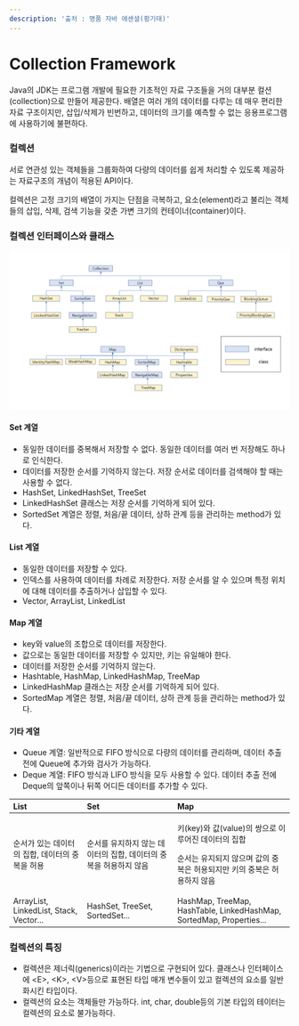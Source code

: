 ```yaml
---
description: '출처 : 명품 자바 에센셜(황기태)'
---
```


# Collection Framework

Java의 JDK는 프로그램 개발에 필요한 기초적인 자료 구조들을 거의 대부분 컬션\(collection\)으로 만들어 제공한다. 배열은 여러 개의 데이터를 다루는 데 매우 편리한 자료 구조이지만, 삽입/삭제가 빈번하고, 데이터의 크기를 예측할 수 없는 응용프로그램에 사용하기에 불편하다.

### 컬렉션

서로 연관성 있는 객체들을 그룹화하여 다량의 데이터를 쉽게 처리할 수 있도록 제공하는 자료구조의 개념이 적용된 API이다.  

컬렉션은 고정 크기의 배열이 가지는 단점을 극복하고, 요소\(element\)라고 불리는 객체들의 삽입, 삭제, 검색 기능을 갖춘 가변 크기의 컨테이너\(container\)이다. 

### 컬렉션 인터페이스와 클래스 

![Collection Framwork](../../.gitbook/assets/1.png)

#### Set 계열

* 동일한 데이터를 중복해서 저장할 수 없다. 동일한 데이터를 여러 번 저장해도 하나로 인식한다. 
* 데이터를 저장한 순서를 기억하지 않는다. 저장 순서로 데이터를 검색해야 할 때는 사용할 수 없다. 
* HashSet, LinkedHashSet, TreeSet 
* LinkedHashSet 클래스는 저장 순서를 기억하게 되어 있다. 
* SortedSet 계열은 정렬, 처음/끝 데이터, 상하 관계 등을 관리하는 method가 있다.

#### List 계열 

* 동일한 데이터를 저장할 수 있다.
* 인덱스를 사용하여 데이터를 차례로 저장한다. 저장 순서를 알 수 있으며 특정 위치에 대해 데이터를 추출하거나 삽입할 수 있다.
* Vector, ArrayList, LinkedList

#### Map 계열

* key와 value의 조합으로 데이터를 저장한다.
* 값으로는 동일한 데이터를 저장할 수 있지만, 키는 유일해야 한다.
* 데이터를 저장한 순서를 기억하지 않는다.
* Hashtable, HashMap, LinkedHashMap, TreeMap
* LinkedHashMap 클래스는 저장 순서를 기억하게 되어 있다.
* SortedMap 계열은 정렬, 처음/끝 데이터, 상하 관계 등을 관리하는 method가 있다.  

#### 기타 계열

* Queue 계열: 일반적으로 FIFO 방식으로 다량의 데이터를 관리하며, 데이터 추출 전에 Queue에 추가와 검사가 가능하다. 
* Deque 계열: FIFO 방식과 LIFO 방식을 모두 사용할 수 있다. 데이터 추출 전에 Deque의 앞쪽이나 뒤쪽 어디든 데이터를 추가할 수 있다. 

<table>
  <thead>
    <tr>
      <th style="text-align:left">List</th>
      <th style="text-align:left">Set</th>
      <th style="text-align:left">Map</th>
    </tr>
  </thead>
  <tbody>
    <tr>
      <td style="text-align:left">&#xC21C;&#xC11C;&#xAC00; &#xC788;&#xB294; &#xB370;&#xC774;&#xD130;&#xC758;
        &#xC9D1;&#xD569;, &#xB370;&#xC774;&#xD130;&#xC758; &#xC911;&#xBCF5;&#xC744;
        &#xD5C8;&#xC6A9;</td>
      <td style="text-align:left">&#xC21C;&#xC11C;&#xB97C; &#xC720;&#xC9C0;&#xD558;&#xC9C0; &#xC54A;&#xB294;
        &#xB370;&#xC774;&#xD130;&#xC758; &#xC9D1;&#xD569;, &#xB370;&#xC774;&#xD130;&#xC758;
        &#xC911;&#xBCF5;&#xC744; &#xD5C8;&#xC6A9;&#xD558;&#xC9C0; &#xC54A;&#xC74C;</td>
      <td
      style="text-align:left">
        <p>&#xD0A4;(key)&#xC640; &#xAC12;(value)&#xC758; &#xC30D;&#xC73C;&#xB85C;
          &#xC774;&#xB8E8;&#xC5B4;&#xC9C4; &#xB370;&#xC774;&#xD130;&#xC758; &#xC9D1;&#xD569;</p>
        <p>&#xC21C;&#xC11C;&#xB294; &#xC720;&#xC9C0;&#xB418;&#xC9C0; &#xC54A;&#xC73C;&#xBA70;
          &#xAC12;&#xC758; &#xC911;&#xBCF5;&#xC740; &#xD5C8;&#xC6A9;&#xB418;&#xC9C0;&#xB9CC;
          &#xD0A4;&#xC758; &#xC911;&#xBCF5;&#xC740; &#xD5C8;&#xC6A9;&#xD558;&#xC9C0;
          &#xC54A;&#xC74C;</p>
        </td>
    </tr>
    <tr>
      <td style="text-align:left">ArrayList, LinkedList, Stack, Vector...</td>
      <td style="text-align:left">HashSet, TreeSet, SortedSet...</td>
      <td style="text-align:left">HashMap, TreeMap, HashTable, LinkedHashMap, SortedMap, Properties...</td>
    </tr>
  </tbody>
</table>

### 컬렉션의 특징 

* 컬렉션은 제너릭\(generics\)이라는 기법으로 구현되어 있다. 클래스나 인터페이스에 &lt;E&gt;, &lt;K&gt;, &lt;V&gt;등으로 표현된 타입 매개 변수들이 있고 컬렉션의 요소를 일반화시킨 타입이다.
* 컬렉션의 요소는 객체들만 가능하다. int, char, double등의 기본 타입의 테이터는 컬렉션의 요소로 불가능하다.

### 

